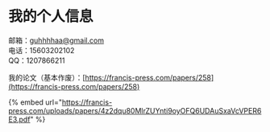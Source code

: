 # 我的个人信息

邮箱：guhhhhaa@gmail.com  
电话：15603202102  
QQ：1207866211  
  
我的论文（基本作废）：[https://francis-press.com/papers/258](https://francis-press.com/papers/258)  




{% embed url="https://francis-press.com/uploads/papers/4z2dqu80MlrZUYnti9oyOFQ6UDAuSxaVcVPER6E3.pdf" %}





